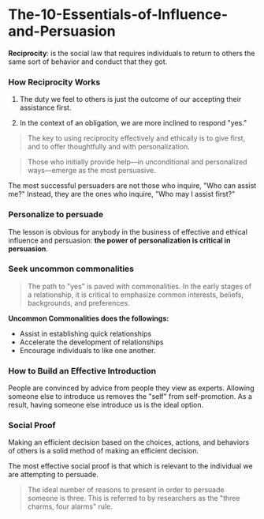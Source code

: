 # The-10-Essentials-of-Influence-and-Persuasion

**Reciprocity**: is the social law that requires individuals to return to others the same sort of behavior and conduct that they got.

### How Reciprocity Works

1. The duty we feel to others is just the outcome of our accepting their assistance first.

2. In the context of an obligation, we are more inclined to respond "yes."

> The key to using reciprocity effectively and ethically is to give first, and to offer thoughtfully and with personalization.

> Those who initially provide help—in unconditional and personalized ways—emerge as the most persuasive.

The most successful persuaders are not those who inquire, "Who can assist me?" Instead, they are the ones who inquire, "Who may I assist first?"

### Personalize to persuade 

The lesson is obvious for anybody in the business of effective and ethical influence and persuasion: **the power of personalization is critical in persuasion**.

### Seek uncommon commonalities

> The path to "yes" is paved with commonalities. In the early stages of a relationship, it is critical to emphasize common interests, beliefs, backgrounds, and preferences.

**Uncommon Commonalities does the followings:**
  
  - Assist in establishing quick relationships
  - Accelerate the development of relationships
  - Encourage individuals to like one another.

### How to Build an Effective Introduction 

People are convinced by advice from people they view as experts. Allowing someone else to introduce us removes the "self" from self-promotion. As a result, having someone else introduce us is the ideal option.

### Social Proof

Making an efficient decision based on the choices, actions, and behaviors of others is a solid method of making an efficient decision.

The most effective social proof is that which is relevant to the individual we are attempting to persuade.

> The ideal number of reasons to present in order to persuade someone is three. This is referred to by researchers as the "three charms, four alarms" rule.



